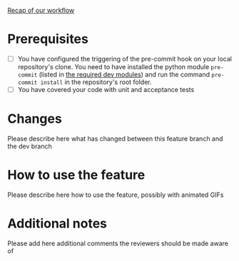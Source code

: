 [Recap of our workflow](https://github.com/softozor/shopozor-consumer-frontend#pull-requests) 

# Prerequisites

- [ ] You have configured the triggering of the pre-commit hook on your local repository's clone. You need to have installed the python module `pre-commit` (listed in [the required dev modules](requirements-dev.txt)) and run the command `pre-commit install` in the repository's root folder.
- [ ] You have covered your code with unit and acceptance tests

# Changes

Please describe here what has changed between this feature branch and the dev branch

# How to use the feature

Please describe here how to use the feature, possibly with animated GIFs

# Additional notes

Please add here additional comments the reviewers should be made aware of